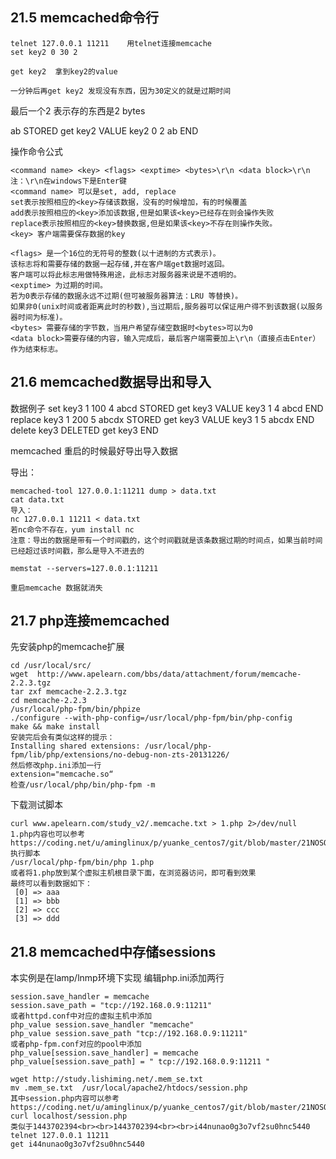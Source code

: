 ## 21.5 memcached命令行

```
telnet 127.0.0.1 11211    用telnet连接memcache
set key2 0 30 2

get key2  拿到key2的value

一分钟后再get key2 发现没有东西，因为30定义的就是过期时间
```

最后一个2 表示存的东西是2 bytes

ab
STORED
get key2
VALUE key2 0 2
ab
END

操作命令公式

```
<command name> <key> <flags> <exptime> <bytes>\r\n <data block>\r\n
注：\r\n在windows下是Enter键 
<command name> 可以是set, add, replace
set表示按照相应的<key>存储该数据，没有的时候增加，有的时候覆盖
add表示按照相应的<key>添加该数据,但是如果该<key>已经存在则会操作失败
replace表示按照相应的<key>替换数据,但是如果该<key>不存在则操作失败。
<key> 客户端需要保存数据的key
```

```
<flags> 是一个16位的无符号的整数(以十进制的方式表示)。
该标志将和需要存储的数据一起存储,并在客户端get数据时返回。
客户端可以将此标志用做特殊用途，此标志对服务器来说是不透明的。
<exptime> 为过期的时间。
若为0表示存储的数据永远不过期(但可被服务器算法：LRU 等替换)。
如果非0(unix时间或者距离此时的秒数),当过期后,服务器可以保证用户得不到该数据(以服务器时间为标准)。
<bytes> 需要存储的字节数，当用户希望存储空数据时<bytes>可以为0
<data block>需要存储的内容，输入完成后，最后客户端需要加上\r\n（直接点击Enter）作为结束标志。
```

## 21.6 memcached数据导出和导入

数据例子
set key3 1 100 4
abcd
STORED
get key3
VALUE key3 1 4
abcd
END
replace key3 1 200 5
abcdx
STORED
get key3
VALUE key3 1 5
abcdx
END
delete key3
DELETED
get key3
END

memcached 重启的时候最好导出导入数据

导出：
```
memcached-tool 127.0.0.1:11211 dump > data.txt
cat data.txt
导入：
nc 127.0.0.1 11211 < data.txt
若nc命令不存在，yum install nc
注意：导出的数据是带有一个时间戳的，这个时间戳就是该条数据过期的时间点，如果当前时间已经超过该时间戳，那么是导入不进去的

memstat --servers=127.0.0.1:11211

重启memcache 数据就消失
```

## 21.7 php连接memcached

先安装php的memcache扩展

```
cd /usr/local/src/
wget  http://www.apelearn.com/bbs/data/attachment/forum/memcache-2.2.3.tgz 
tar zxf memcache-2.2.3.tgz 
cd memcache-2.2.3
/usr/local/php-fpm/bin/phpize
./configure --with-php-config=/usr/local/php-fpm/bin/php-config
make && make install
安装完后会有类似这样的提示：
Installing shared extensions: /usr/local/php-fpm/lib/php/extensions/no-debug-non-zts-20131226/
然后修改php.ini添加一行
extension="memcache.so“
检查/usr/local/php/bin/php-fpm -m
```


下载测试脚本 

```
curl www.apelearn.com/study_v2/.memcache.txt > 1.php 2>/dev/null
1.php内容也可以参考https://coding.net/u/aminglinux/p/yuanke_centos7/git/blob/master/21NOSQL/1.php
执行脚本
/usr/local/php-fpm/bin/php 1.php
或者将1.php放到某个虚拟主机根目录下面，在浏览器访问，即可看到效果
最终可以看到数据如下：
 [0] => aaa
 [1] => bbb
 [2] => ccc
 [3] => ddd
```

## 21.8 memcached中存储sessions

本实例是在lamp/lnmp环境下实现
编辑php.ini添加两行

```
session.save_handler = memcache 
session.save_path = "tcp://192.168.0.9:11211"  
或者httpd.conf中对应的虚拟主机中添加
php_value session.save_handler "memcache" 
php_value session.save_path "tcp://192.168.0.9:11211"  
或者php-fpm.conf对应的pool中添加
php_value[session.save_handler] = memcache
php_value[session.save_path] = " tcp://192.168.0.9:11211 "
```

```
wget http://study.lishiming.net/.mem_se.txt
mv .mem_se.txt  /usr/local/apache2/htdocs/session.php
其中session.php内容可以参考https://coding.net/u/aminglinux/p/yuanke_centos7/git/blob/master/21NOSQL/session.php
curl localhost/session.php 
类似于1443702394<br><br>1443702394<br><br>i44nunao0g3o7vf2su0hnc5440
telnet 127.0.0.1 11211
get i44nunao0g3o7vf2su0hnc5440 
```
